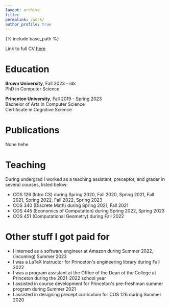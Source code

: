 ```yaml
---
layout: archive
title:
permalink: /work/
author_profile: true
---
```

{% include base_path %}

Link to full CV  <a href="https://youtube.com/shorts/NCoI4DXU5TE?feature=share" target="_blank">here</a>


Education
======

**Brown University**, Fall 2023 - idk  
PhD in Computer Science  
  
**Princeton University**, Fall 2019 - Spring 2023    
Bachelor of Arts in Computer Science  
Certificate in Cognitive Science

Publications
======
None hehe

Teaching
======
During undergrad I worked as a teaching assistant, preceptor, and grader in several courses, listed below:
- COS 126 (Intro CS) during Spring 2020, Fall 2020, Spring 2021, Fall 2021, Spring 2022, Fall 2022, Spring 2023
- COS 340 (Discrete Math) during Spring 2021, Fall 2021
- COS 445 (Economics of Computation) during Spring 2022, Spring 2023
- COS 451 (Computational Geometry) during Fall 2022

Other stuff I got paid for
======
- I interned as a software engineer at Amazon during Summer 2022, (incoming) Summer 2023
- I was a LaTeX instructor for Princeton's engineering library during Fall 2022
- I was a program assistant at the Office of the Dean of the College at Princeton during the 2021-2022 school year
- I assisted in course development for Princeton's pre-freshman summer program during Summer 2021
- I assisted in designing precept curriculum for COS 126 during Summer 2020

